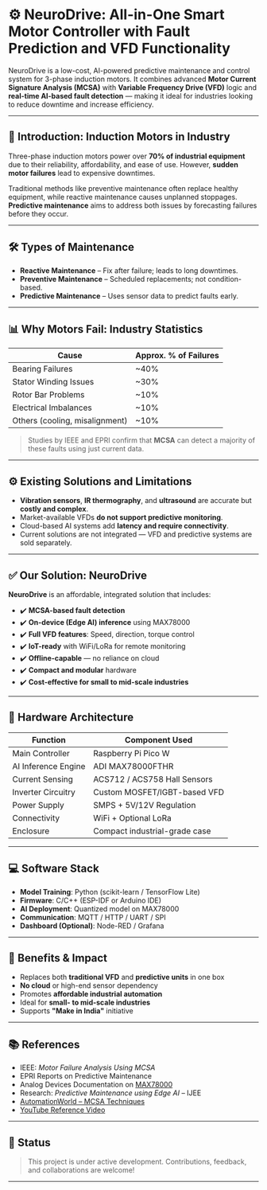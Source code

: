 # ⚙️ NeuroDrive: All-in-One Smart Motor Controller with Fault Prediction and VFD Functionality

NeuroDrive is a low-cost, AI-powered predictive maintenance and control system for 3-phase induction motors. It combines advanced **Motor Current Signature Analysis (MCSA)** with **Variable Frequency Drive (VFD)** logic and **real-time AI-based fault detection** — making it ideal for industries looking to reduce downtime and increase efficiency.

---

## 🧠 Introduction: Induction Motors in Industry

Three-phase induction motors power over **70% of industrial equipment** due to their reliability, affordability, and ease of use. However, **sudden motor failures** lead to expensive downtimes.

Traditional methods like preventive maintenance often replace healthy equipment, while reactive maintenance causes unplanned stoppages. **Predictive maintenance** aims to address both issues by forecasting failures before they occur.

---

## 🛠️ Types of Maintenance

- **Reactive Maintenance** – Fix after failure; leads to long downtimes.
- **Preventive Maintenance** – Scheduled replacements; not condition-based.
- **Predictive Maintenance** – Uses sensor data to predict faults early.

---

## 📊 Why Motors Fail: Industry Statistics

| Cause                           | Approx. % of Failures |
|--------------------------------|------------------------|
| Bearing Failures               | ~40%                   |
| Stator Winding Issues          | ~30%                   |
| Rotor Bar Problems             | ~10%                   |
| Electrical Imbalances          | ~10%                   |
| Others (cooling, misalignment) | ~10%                   |

> Studies by IEEE and EPRI confirm that **MCSA** can detect a majority of these faults using just current data.

---

## ⚙️ Existing Solutions and Limitations

- **Vibration sensors**, **IR thermography**, and **ultrasound** are accurate but **costly and complex**.
- Market-available VFDs **do not support predictive monitoring**.
- Cloud-based AI systems add **latency and require connectivity**.
- Current solutions are not integrated — VFD and predictive systems are sold separately.

---

## ✅ Our Solution: NeuroDrive

**NeuroDrive** is an affordable, integrated solution that includes:

- ✔️ **MCSA-based fault detection**  
- ✔️ **On-device (Edge AI) inference** using MAX78000  
- ✔️ **Full VFD features**: Speed, direction, torque control  
- ✔️ **IoT-ready** with WiFi/LoRa for remote monitoring  
- ✔️ **Offline-capable** — no reliance on cloud  
- ✔️ **Compact and modular** hardware  
- ✔️ **Cost-effective for small to mid-scale industries**

---

## 🔧 Hardware Architecture

| Function              | Component Used                 |
|----------------------|--------------------------------|
| Main Controller       | Raspberry Pi Pico W            |
| AI Inference Engine   | ADI MAX78000FTHR               |
| Current Sensing       | ACS712 / ACS758 Hall Sensors   |
| Inverter Circuitry    | Custom MOSFET/IGBT-based VFD   |
| Power Supply          | SMPS + 5V/12V Regulation       |
| Connectivity          | WiFi + Optional LoRa           |
| Enclosure             | Compact industrial-grade case  |

---

## 💻 Software Stack

- **Model Training**: Python (scikit-learn / TensorFlow Lite)
- **Firmware**: C/C++ (ESP-IDF or Arduino IDE)
- **AI Deployment**: Quantized model on MAX78000
- **Communication**: MQTT / HTTP / UART / SPI
- **Dashboard (Optional)**: Node-RED / Grafana

---

## 🚀 Benefits & Impact

- Replaces both **traditional VFD** and **predictive units** in one box
- **No cloud** or high-end sensor dependency
- Promotes **affordable industrial automation**
- Ideal for **small- to mid-scale industries**
- Supports **"Make in India"** initiative

---

## 📚 References

- IEEE: *Motor Failure Analysis Using MCSA*  
- EPRI Reports on Predictive Maintenance  
- Analog Devices Documentation on [MAX78000](https://www.analog.com/en/products/max78000.html)  
- Research: *Predictive Maintenance using Edge AI* – IJEE  
- [AutomationWorld – MCSA Techniques](https://www.automationworld.com/motor-health)  
- [YouTube Reference Video](https://youtu.be/JwZ5ffZk-fM?si=Ku0Zh-9ZKIV3ZWgZ)

---

## 📌 Status

> This project is under active development. Contributions, feedback, and collaborations are welcome!

---


